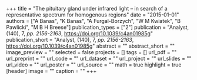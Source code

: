 +++
title = "The pituitary gland under infrared light – in search of a representative spectrum for homogenous regions"
date = "2015-01-01"
authors = ["A Banas", "K Banas", "A Furgal-Borzych", "W M Kwiatek", "B Pawlicki", "M B H Breese"]
publication_types = ["2"]
publication = "Analyst, (140), 7, _pp. 2156-2163_, https://doi.org/10.1039/c4an01985g"
publication_short = "Analyst, (140), 7, _pp. 2156-2163_, https://doi.org/10.1039/c4an01985g"
abstract = ""
abstract_short = ""
image_preview = ""
selected = false
projects = []
tags = []
url_pdf = ""
url_preprint = ""
url_code = ""
url_dataset = ""
url_project = ""
url_slides = ""
url_video = ""
url_poster = ""
url_source = ""
math = true
highlight = true
[header]
image = ""
caption = ""
+++

